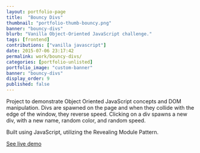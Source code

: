 ```yaml
---
layout: portfolio-page
title:  "Bouncy Divs"
thumbnail: "portfolio-thumb-bouncy.png"
banner: "bouncy-divs"
blurb: "Vanilla Object-Oriented JavaScript challenge."
tags: [frontend]
contributions: ["vanilla javascript"]
date: 2015-07-06 23:17:42
permalink: work/bouncy-divs/
categories: [portfolio-unlisted]
portfolio_image: "custom-banner"
banner: "bouncy-divs"
display_order: 9
published: false
---
```


Project to demonstrate Object Oriented JavaScript concepts and DOM manipulation. Divs are spawned on the page and when they collide with the edge of the window, they reverse speed. Clicking on a div spawns a new div, with a new name, random color, and random speed.

Built using JavaScript, utilizing the Revealing Module Pattern.

<p class="links">
  <span class="fa fa-link"></span> <a href="http://keeg.me/stuff/bouncy-divs/bouncy.html">See live demo</a>
</p>
